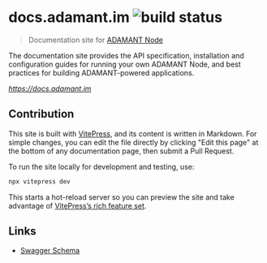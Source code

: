 # docs.adamant.im ![build status](https://img.shields.io/github/actions/workflow/status/Adamant-im/docs/deploy.yml?branch=main)

> Documentation site for [ADAMANT Node](https://github.com/adamant-im/adamant)

The documentation site provides the API specification, installation and configuration guides for running your own ADAMANT Node, and best practices for building ADAMANT-powered applications.

_https://docs.adamant.im_

## Contribution

This site is built with [VitePress](https://github.com/vuejs/vitepress), and its content is written in Markdown. For simple changes, you can edit the file directly by clicking "Edit this page" at the bottom of any documentation page, then submit a Pull Request.

To run the site locally for development and testing, use:

```sh
npx vitepress dev
```

This starts a hot-reload server so you can preview the site and take advantage of [VitePress’s rich feature set](https://vitepress.dev/guide/markdown).

## Links

- [Swagger Schema](https://schema.adamant.im/)

